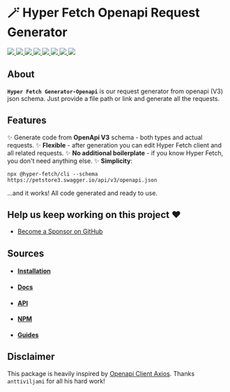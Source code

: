 # 🪄 Hyper Fetch Openapi Request Generator

<p>
  <a href="https://bettertyped.com/">
    <img src="https://custom-icon-badges.demolab.com/static/v1?label=&message=BetterTyped&color=333&logo=BT" />
  </a>
  <a href="https://github.com/BetterTyped/hyper-fetch">
    <img src="https://custom-icon-badges.demolab.com/github/stars/BetterTyped/hyper-fetch?logo=star&color=118ab2" />
  </a>
  <a href="https://github.com/BetterTyped/hyper-fetch/blob/main/License.md">
    <img src="https://custom-icon-badges.demolab.com/github/license/BetterTyped/hyper-fetch?logo=law&color=yellow" />
  </a>
  <a href="https://www.npmjs.com/package/@hyper-fetch/cli">
    <img src="https://custom-icon-badges.demolab.com/npm/v/@hyper-fetch/cli.svg?logo=npm&color=e76f51" />
  </a>
  <a href="https://api.codeclimate.com/v1/badges/eade9435e75ecea0c004/test_coverage">
    <img src="https://api.codeclimate.com/v1/badges/eade9435e75ecea0c004/test_coverage" />
  </a>
  <a href="https://github.com/BetterTyped/hyper-fetch">
    <img src="https://custom-icon-badges.demolab.com/badge/typescript-%23007ACC.svg?logo=typescript&logoColor=white" />
  </a>
  <a href="https://github.com/BetterTyped/hyper-fetch">
    <img src="https://custom-icon-badges.demolab.com/badge/openapi-green.svg?logo=openapi&logoColor=fff" />
  </a>
  <a href="https://www.npmjs.com/package/@hyper-fetch/cli">
    <img src="https://custom-icon-badges.demolab.com/bundlephobia/minzip/@hyper-fetch/cli?color=64BC4B&logo=package" />
  </a>
</p>

## About

**`Hyper Fetch Generator-Openapi`** is our request generator from openapi (V3) json schema. Just provide a file path or
link and generate all the requests.

## Features

✨ Generate code from **OpenApi V3** schema - both types and actual requests. ✨ **Flexible** - after generation you can
edit Hyper Fetch client and all related requests. ✨ **No additional boilerplate** - if you know Hyper Fetch, you don't
need anything else. ✨ **Simplicity**:

```tsx
npx @hyper-fetch/cli --schema https://petstore3.swagger.io/api/v3/openapi.json
```

...and it works! All code generated and ready to use.

## Help us keep working on this project ❤️

- [Become a Sponsor on GitHub](https://github.com/sponsors/prc5)

## Sources

- #### [Installation](https://hyperfetch.bettertyped.com/docs/getting-started/installation)
- #### [Docs](https://hyperfetch.bettertyped.com/)
- #### [API](https://hyperfetch.bettertyped.com/api/)
- #### [NPM](https://www.npmjs.com/package/@hyper-fetch/cli)
- #### [Guides](https://hyperfetch.bettertyped.com/guides/Basic/Setup)

## Disclaimer

This package is heavily inspired by [Openapi Client Axios](https://www.npmjs.com/package/openapi-client-axios). Thanks
`anttiviljami` for all his hard work!
